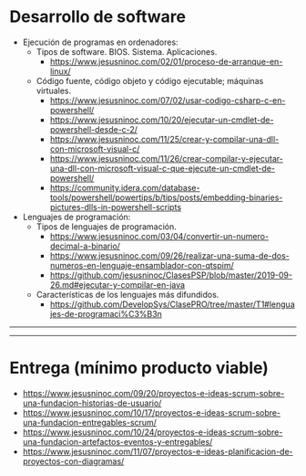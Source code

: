 # Desarrollo de software
- Ejecución de programas en ordenadores:
  - Tipos de software. BIOS. Sistema. Aplicaciones.
    * https://www.jesusninoc.com/02/01/proceso-de-arranque-en-linux/
  - Código fuente, código objeto y código ejecutable; máquinas virtuales.
    * https://www.jesusninoc.com/07/02/usar-codigo-csharp-c-en-powershell/
    * https://www.jesusninoc.com/10/20/ejecutar-un-cmdlet-de-powershell-desde-c-2/
    * https://www.jesusninoc.com/11/25/crear-y-compilar-una-dll-con-microsoft-visual-c/
    * https://www.jesusninoc.com/11/26/crear-compilar-y-ejecutar-una-dll-con-microsoft-visual-c-que-ejecute-un-cmdlet-de-powershell/
    * https://community.idera.com/database-tools/powershell/powertips/b/tips/posts/embedding-binaries-pictures-dlls-in-powershell-scripts
- Lenguajes de programación:
  - Tipos de lenguajes de programación.
    * https://www.jesusninoc.com/03/04/convertir-un-numero-decimal-a-binario/
    * https://www.jesusninoc.com/09/26/realizar-una-suma-de-dos-numeros-en-lenguaje-ensamblador-con-qtspim/
    * https://github.com/jesusninoc/ClasesPSP/blob/master/2019-09-26.md#ejecutar-y-compilar-en-java
  - Características de los lenguajes más difundidos.
    * https://github.com/DevelopSys/ClasePRO/tree/master/T1#lenguajes-de-programaci%C3%B3n

------------------------
------------------------

# Entrega (mínimo producto viable)
* https://www.jesusninoc.com/09/20/proyectos-e-ideas-scrum-sobre-una-fundacion-historias-de-usuario/
* https://www.jesusninoc.com/10/17/proyectos-e-ideas-scrum-sobre-una-fundacion-entregables-scrum/
* https://www.jesusninoc.com/10/24/proyectos-e-ideas-scrum-sobre-una-fundacion-artefactos-eventos-y-entregables/
* https://www.jesusninoc.com/11/07/proyectos-e-ideas-planificacion-de-proyectos-con-diagramas/
